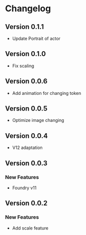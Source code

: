 # Changelog

## Version 0.1.1
- Update Portrait of actor

## Version 0.1.0
- Fix scaling

## Version 0.0.6
- Add animation for changing token

## Version 0.0.5
- Optimize image changing

## Version 0.0.4
- V12 adaptation

## Version 0.0.3

### New Features

-   Foundry v11

## Version 0.0.2

### New Features

-   Add scale feature